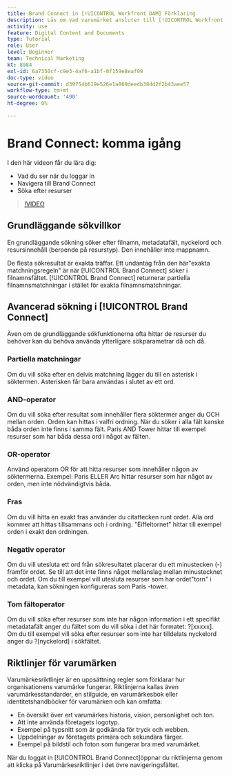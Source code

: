 ```yaml
---
title: Brand Connect in [!UICONTROL Workfront DAM] Förklaring
description: Läs om vad varumärket ansluter till [!UICONTROL Workfront DAM] och navigera.
activity: use
feature: Digital Content and Documents
type: Tutorial
role: User
level: Beginner
team: Technical Marketing
kt: 8984
exl-id: 6a7350cf-c9e3-4af6-a1bf-0f159e8eaf09
doc-type: video
source-git-commit: d39754b619e526e1a869deedb38dd2f2b43aee57
workflow-type: tm+mt
source-wordcount: '490'
ht-degree: 0%

---
```


# Brand Connect: komma igång

I den här videon får du lära dig:

* Vad du ser när du loggar in
* Navigera till Brand Connect
* Söka efter resurser

>[!VIDEO](https://video.tv.adobe.com/v/335246/?quality=12)

## Grundläggande sökvillkor

En grundläggande sökning söker efter filnamn, metadatafält, nyckelord och resursinnehåll (beroende på resurstyp). Den innehåller inte mappnamn.

De flesta sökresultat är exakta träffar. Ett undantag från den här&quot;exakta matchningsregeln&quot; är när [!UICONTROL Brand Connect] söker i filnamnsfältet. [!UICONTROL Brand Connect] returnerar partiella filnamnsmatchningar i stället för exakta filnamnsmatchningar.

## Avancerad sökning i [!UICONTROL Brand Connect]

Även om de grundläggande sökfunktionerna ofta hittar de resurser du behöver kan du behöva använda ytterligare sökparametrar då och då.

### Partiella matchningar

Om du vill söka efter en delvis matchning lägger du till en asterisk i söktermen. Asterisken får bara användas i slutet av ett ord.

### AND-operator

Om du vill söka efter resultat som innehåller flera söktermer anger du OCH mellan orden. Orden kan hittas i valfri ordning. När du söker i alla fält kanske båda orden inte finns i samma fält. Paris AND Tower hittar till exempel resurser som har båda dessa ord i något av fälten.

### OR-operator

Använd operatorn OR för att hitta resurser som innehåller någon av söktermerna. Exempel: Paris ELLER Arc hittar resurser som har något av orden, men inte nödvändigtvis båda.

### Fras

Om du vill hitta en exakt fras använder du citattecken runt ordet. Alla ord kommer att hittas tillsammans och i ordning. &quot;Eiffeltornet&quot; hittar till exempel orden i exakt den ordningen.

### Negativ operator

Om du vill utesluta ett ord från sökresultatet placerar du ett minustecken (-) framför ordet. Se till att det inte finns något mellanslag mellan minustecknet och ordet. Om du till exempel vill utesluta resurser som har ordet&quot;torn&quot; i metadata, kan sökningen konfigureras som Paris -tower.

### Tom fältoperator

Om du vill söka efter resurser som inte har någon information i ett specifikt metadatafält anger du fältet som du vill söka i det här formatet: ?[xxxxx]. Om du till exempel vill söka efter resurser som inte har tilldelats nyckelord anger du ?[nyckelord] i sökfältet.

## Riktlinjer för varumärken

Varumärkesriktlinjer är en uppsättning regler som förklarar hur organisationens varumärke fungerar. Riktlinjerna kallas även varumärkesstandarder, en stilguide, en varumärkesbok eller identitetshandböcker för varumärken och kan omfatta:

* En översikt över ert varumärkes historia, vision, personlighet och ton.
* Att inte använda företagets logotyp.
* Exempel på typsnitt som är godkända för tryck och webben.
* Uppdelningar av företagets primära och sekundära färger.
* Exempel på bildstil och foton som fungerar bra med varumärket.

När du loggat in [!UICONTROL Brand Connect]öppnar du riktlinjerna genom att klicka på Varumärkesriktlinjer i det övre navigeringsfältet.
